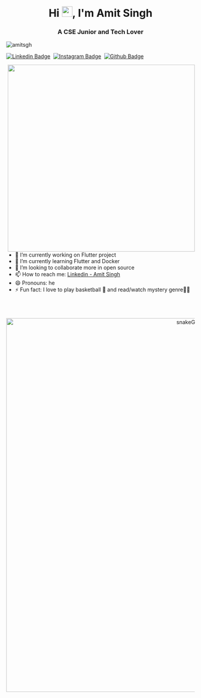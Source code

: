 <h1 align="center">Hi <img src="https://media.giphy.com/media/hvRJCLFzcasrR4ia7z/giphy.gif" width="28px">, I'm Amit Singh</h2>
<h3 align="center">A CSE Junior and Tech Lover</h3>

<p align="left"> <img src="https://komarev.com/ghpvc/?username=amitsgh&label=Profile%20views&color=0e75b6&style=flat" alt="amitsgh" /> </p>


[![Linkedin Badge](https://img.shields.io/badge/-LinkedIn-0e76a8?style=flat-square&logo=Linkedin&logoColor=white)](https://www.linkedin.com/in/amit-singh-a794131b5/)&nbsp;
[![Instagram Badge](https://img.shields.io/badge/-Instagram-e4405f?style=flat-square&logo=Instagram&logoColor=white)](https://www.instagram.com/amtsngh/)&nbsp;
[![Github Badge](https://img.shields.io/badge/-Github-333?style=flat-square&logo=Github&logoColor=white)](https://github.com/amitsgh)


<img align="right" src="https://github-readme-stats.vercel.app/api?username=amitsgh&&show_icons=true&title_color=000000&icon_color=bb2acf&text_color=#808080&bg_color=#ffffff" width="500" height="auto">

- 🔭 I’m currently working on Flutter project
- 🌱 I’m currently learning Flutter and Docker
- 👯 I’m looking to collaborate more in open source
- 📫 How to reach me: [Linkedin - Amit Singh](https://www.linkedin.com/in/amit-singh-a794131b5/) 
- 😄 Pronouns: he
- ⚡ Fun fact: I love to play basketball 🏀 and read/watch mystery genre🕵️‍♂️
<!-- - 🤔 I’m looking for help with  --> <!-- - 💬 Ask me about ... -->
<br>
<br>

<p align="center" >
  <img alt="snakeGenerator" src="https://github.com/amitsgh/amitsgh/blob/output/github-contribution-grid-snake.svg" width="1000" height="auto"/>
</p>

